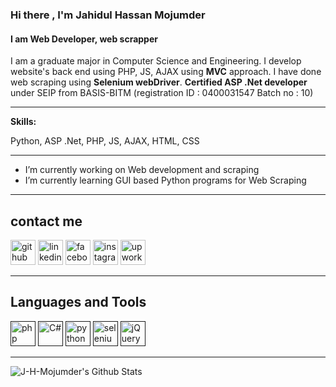 ### Hi there , I'm Jahidul Hassan Mojumder
#### I am Web Developer, web scrapper
I am a graduate major in Computer Science and Engineering. I develop website's back end using PHP, JS, AJAX using **MVC** approach. I have done web scraping using **Selenium webDriver**. **Certified ASP .Net developer** under SEIP from BASIS-BITM (registration ID : 0400031547 Batch no : 10)

***
**Skills:**

Python, ASP .Net, PHP, JS, AJAX, HTML, CSS

***

- I’m currently working on Web development and scraping 
- I’m currently learning GUI based Python programs for Web Scraping  

***
## contact me
[<img src='https://cdn.jsdelivr.net/npm/simple-icons@3.0.1/icons/github.svg' alt='github' height='40'>](https://github.com/J-H-Mojumder)  [<img src='https://cdn.jsdelivr.net/npm/simple-icons@3.0.1/icons/linkedin.svg' alt='linkedin' height='40'>](https://www.linkedin.com/in/md-jahidul-hassan-mojumder/)  [<img src='https://cdn.jsdelivr.net/npm/simple-icons@3.0.1/icons/facebook.svg' alt='facebook' height='40'>](https://www.facebook.com/Jahidul.H.Mojumder)  [<img src='https://cdn.jsdelivr.net/npm/simple-icons@3.0.1/icons/instagram.svg' alt='instagram' height='40'>](https://www.instagram.com/j.h.masum/) 
[<img src='https://cdn.jsdelivr.net/npm/simple-icons@3.0.1/icons/upwork.svg' alt='upwork' height='40'>](https://www.upwork.com/o/profiles/users/~01bcd91f9fd71d7f9b/) 

***
## Languages and Tools
[<img src='https://cdn.jsdelivr.net/npm/simple-icons@3.0.1/icons/php.svg' alt='php' height='40'>]()
[<img src='https://cdn.jsdelivr.net/npm/simple-icons@3.0.1/icons/csharp.svg' alt='C#' height='40'>]()
[<img src='https://cdn.jsdelivr.net/npm/simple-icons@3.0.1/icons/python.svg' alt='python' height='40'>]()
[<img src='https://cdn.jsdelivr.net/npm/simple-icons@3.0.1/icons/webdriver.svg' alt='selenium webdriver' height='40'>]()
[<img src='https://cdn.jsdelivr.net/npm/simple-icons@3.0.1/icons/jquery.svg' alt='jQuery' height='40'>]()

***
<img align="left" alt="J-H-Mojumder's Github Stats" src="https://github-readme-stats.vercel.app/api?username=J-H-Mojumder&show_icons=true&hide_border=true&hide=issues,contribs" />
